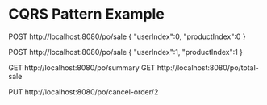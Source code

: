 # CQRS Pattern Example

POST http://localhost:8080/po/sale
{
"userIndex":0,
"productIndex":0
}

POST http://localhost:8080/po/sale
{
"userIndex":1,
"productIndex":1
}


GET http://localhost:8080/po/summary
GET http://localhost:8080/po/total-sale


PUT http://localhost:8080/po/cancel-order/2
